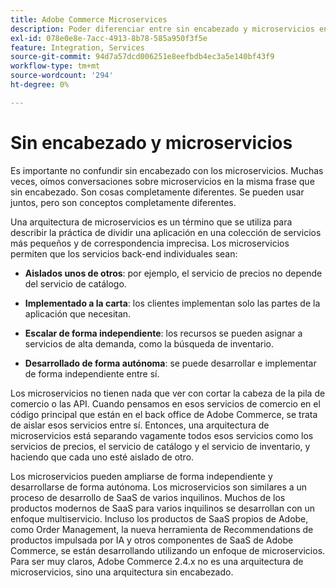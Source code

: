 ```yaml
---
title: Adobe Commerce Microservices
description: Poder diferenciar entre sin encabezado y microservicios en lo que respecta a Adobe Commerce.
exl-id: 078e0e8e-7acc-4913-8b78-585a950f3f5e
feature: Integration, Services
source-git-commit: 94d7a57dcd006251e8eefbdb4ec3a5e140bf43f9
workflow-type: tm+mt
source-wordcount: '294'
ht-degree: 0%

---
```


# Sin encabezado y microservicios

Es importante no confundir sin encabezado con los microservicios. Muchas veces, oímos conversaciones sobre microservicios en la misma frase que sin encabezado. Son cosas completamente diferentes. Se pueden usar juntos, pero son conceptos completamente diferentes.

Una arquitectura de microservicios es un término que se utiliza para describir la práctica de dividir una aplicación en una colección de servicios más pequeños y de correspondencia imprecisa. Los microservicios permiten que los servicios back-end individuales sean:

- **Aislados unos de otros**: por ejemplo, el servicio de precios no depende del servicio de catálogo.

- **Implementado a la carta**: los clientes implementan solo las partes de la aplicación que necesitan.

- **Escalar de forma independiente**: los recursos se pueden asignar a servicios de alta demanda, como la búsqueda de inventario.

- **Desarrollado de forma autónoma**: se puede desarrollar e implementar de forma independiente entre sí.

Los microservicios no tienen nada que ver con cortar la cabeza de la pila de comercio o las API. Cuando pensamos en esos servicios de comercio en el código principal que están en el back office de Adobe Commerce, se trata de aislar esos servicios entre sí. Entonces, una arquitectura de microservicios está separando vagamente todos esos servicios como los servicios de precios, el servicio de catálogo y el servicio de inventario, y haciendo que cada uno esté aislado de otro.

Los microservicios pueden ampliarse de forma independiente y desarrollarse de forma autónoma. Los microservicios son similares a un proceso de desarrollo de SaaS de varios inquilinos. Muchos de los productos modernos de SaaS para varios inquilinos se desarrollan con un enfoque multiservicio. Incluso los productos de SaaS propios de Adobe, como Order Management, la nueva herramienta de Recommendations de productos impulsada por IA y otros componentes de SaaS de Adobe Commerce, se están desarrollando utilizando un enfoque de microservicios. Para ser muy claros, Adobe Commerce 2.4.x no es una arquitectura de microservicios, sino una arquitectura sin encabezado.
